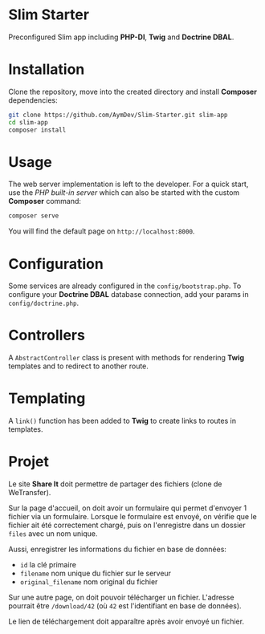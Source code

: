 # Slim Starter

Preconfigured Slim app including **PHP-DI**, **Twig** and **Doctrine DBAL**.

# Installation

Clone the repository, move into the created directory and install **Composer** dependencies:

```sh
git clone https://github.com/AymDev/Slim-Starter.git slim-app
cd slim-app
composer install
```

# Usage

The web server implementation is left to the developer.
For a quick start, use the _PHP built-in server_ which can also be started with the custom **Composer** command:

```sh
composer serve
```

You will find the default page on `http://localhost:8000`.

# Configuration

Some services are already configured in the `config/bootstrap.php`.
To configure your **Doctrine DBAL** database connection, add your params in `config/doctrine.php`.

# Controllers

A `AbstractController` class is present with methods for rendering **Twig** templates and to redirect to another route.

# Templating

A `link()` function has been added to **Twig** to create links to routes in templates.

# Projet

Le site **Share It** doit permettre de partager des fichiers (clone de WeTransfer).

Sur la page d'accueil, on doit avoir un formulaire qui permet d'envoyer 1 fichier via un formulaire.
Lorsque le formulaire est envoyé, on vérifie que le fichier ait été correctement chargé,
puis on l'enregistre dans un dossier `files` avec un nom unique.

Aussi, enregistrer les informations du fichier en base de données:

- `id` la clé primaire
- `filename` nom unique du fichier sur le serveur
- `original_filename` nom original du fichier

Sur une autre page, on doit pouvoir télécharger un fichier.
L'adresse pourrait être `/download/42` (où `42` est l'identifiant en base de données).

Le lien de téléchargement doit apparaître après avoir envoyé un fichier.
